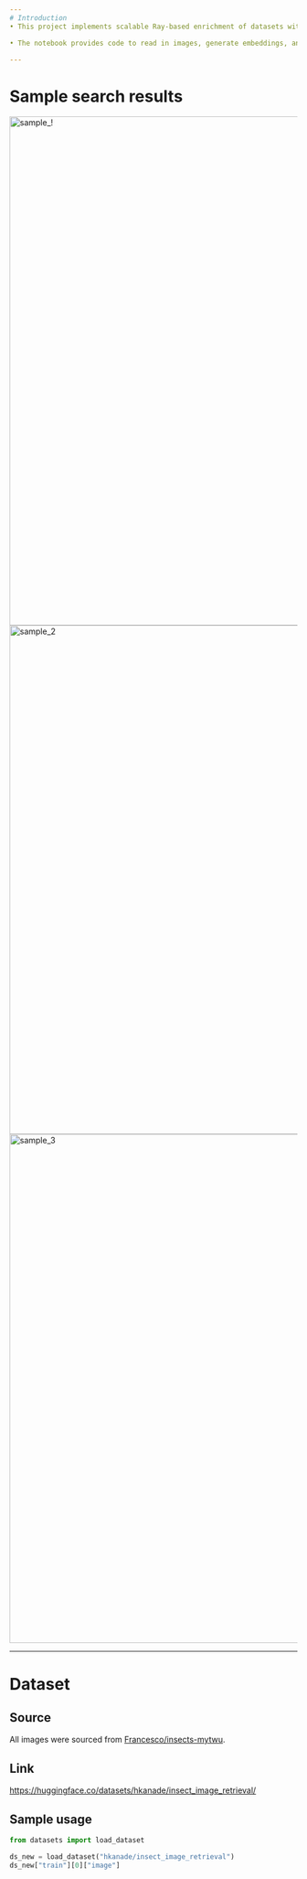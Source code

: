 ```yaml
---
# Introduction
• This project implements scalable Ray-based enrichment of datasets with CLIP embeddings to enable retrieval with image and text queries, cluster analysis,and deduplication.

• The notebook provides code to read in images, generate embeddings, and publish the dataset via Hugging Face.

---
```

# Sample search results

<img width="1171" height="890" alt="sample_!" src="https://github.com/user-attachments/assets/4ecbef4f-b83c-4a50-9e68-1fcac5a8732d" />

<img width="1171" height="890" alt="sample_2" src="https://github.com/user-attachments/assets/0525e998-7d09-400e-b2b0-71382fb835eb" />

<img width="1171" height="890" alt="sample_3" src="https://github.com/user-attachments/assets/f54fb85f-1a26-40d4-80e0-9a876e4e637c" />


---
# Dataset

## Source

All images were sourced from [Francesco/insects-mytwu](https://huggingface.co/datasets/Francesco/insects-mytwu).

## Link

https://huggingface.co/datasets/hkanade/insect_image_retrieval/

## Sample usage

```python
from datasets import load_dataset

ds_new = load_dataset("hkanade/insect_image_retrieval")
ds_new["train"][0]["image"]
```
